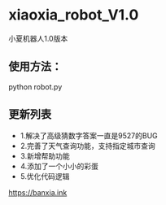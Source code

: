 # xiaoxia_robot_V1.0
小夏机器人1.0版本


## 使用方法：

python robot.py

## 更新列表

+ 1.解决了高级猜数字答案一直是9527的BUG
+ 2.完善了天气查询功能，支持指定城市查询
+ 3.新增帮助功能
+ 4.添加了一个小小的彩蛋
+ 5.优化代码逻辑



https://banxia.ink
